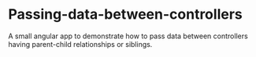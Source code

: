 # Passing-data-between-controllers
A small angular app to demonstrate how to pass data between controllers having parent-child relationships or siblings.
